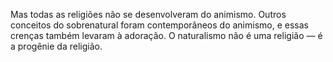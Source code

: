 ﻿Mas todas as religiões não se desenvolveram do animismo. Outros conceitos do sobrenatural foram contemporâneos do animismo, e essas crenças também levaram à adoração. O naturalismo não é uma religião — é a progênie da religião.